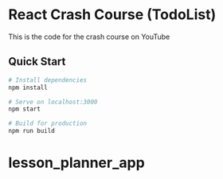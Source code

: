 # React Crash Course (TodoList)

This is the code for the crash course on YouTube

## Quick Start

```bash
# Install dependencies
npm install

# Serve on localhost:3000
npm start

# Build for production
npm run build
```
# lesson_planner_app
